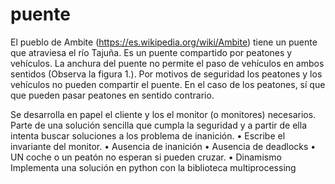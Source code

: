 # puente

El pueblo de Ambite (https://es.wikipedia.org/wiki/Ambite) tiene un puente que
atraviesa el río Tajuña. Es un puente compartido por peatones y vehículos. La anchura del
puente no permite el paso de vehículos en ambos sentidos (Observa la figura 1.). Por motivos
de seguridad los peatones y los vehículos no pueden compartir el puente. En el caso de los
peatones, sí que que pueden pasar peatones en sentido contrario.



Se desarrolla en papel el cliente y los el monitor (o monitores) necesarios. Parte de una
solución sencilla que cumpla la seguridad y a partir de ella intenta buscar soluciones a
los problema de inanición.
• Escribe el invariante del monitor.
• Ausencia de inanición
• Ausencia de deadlocks
• UN coche o un peatón no esperan si pueden cruzar.
• Dinamismo
Implementa una solución en python con la biblioteca multiprocessing
